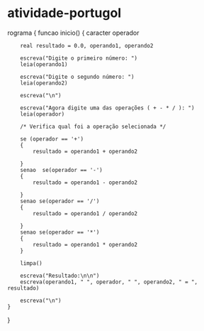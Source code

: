 # atividade-portugol
rograma
{
	funcao inicio()
	{
		caracter operador
		
		real resultado = 0.0, operando1, operando2

		escreva("Digite o primeiro número: ")
		leia(operando1)

		escreva("Digite o segundo número: ")
		leia(operando2)

		escreva("\n")
		
		escreva("Agora digite uma das operações ( + - * / ): ")
		leia(operador)

		/* Verifica qual foi a operação selecionada */
		
		se (operador == '+')
		{
			resultado = operando1 + operando2
			
		}
		senao  se(operador == '-')
		{
			resultado = operando1 - operando2
			
		}
		senao se(operador == '/')
		{
			resultado = operando1 / operando2
			
		}
		senao se(operador == '*')
		{
			resultado = operando1 * operando2
		}	

		limpa()
		
		escreva("Resultado:\n\n")
		escreva(operando1, " ", operador, " ", operando2, " = ", resultado)
		
		escreva("\n")
	}
}


